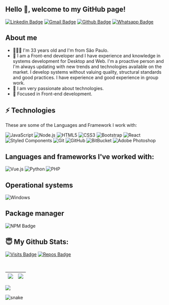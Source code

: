 <h2>
  Hello 🙋, welcome to my GitHub page!
</h2>

[![Linkedin Badge](https://img.shields.io/badge/-LinkedIn-blue?style=flat-square&logo=Linkedin&logoColor=white&link=https://www.linkedin.com/in/cristiane-pereirasilva)](https://www.linkedin.com/in/cristiane-pereirasilva) [![Gmail Badge](https://img.shields.io/badge/-Gmail-%23E4405F?style=flat-square&logo=Gmail&logoColor=white)](mailto:cristiane.pereira901113@gmail.com) [![Github Badge](https://img.shields.io/badge/-Github-000?style=flat-square&&logo=Github&logoColor=white&link=https://github.com/Cristiane-Pereira)](https://github.com/Cristiane-Pereira) [![Whatsapp Badge](https://img.shields.io/badge/-Whatsapp-4CA143?style=flat-square&logo=whatsapp&logoColor=white&link=https://api.whatsapp.com/send?phone=5511972471295&text=Ola)](https://api.whatsapp.com/send?phone=5511972471295&text=Ola)

## About me

- 🙎🏻‍♀️ I'm 33 years old and I'm from São Paulo.
- 🌱 I am a Front-end developer and I have experience and knowledge in systems development for
Desktop and Web. I'm a proactive person and I'm always updating with new trends and technologies
available on the market. I develop systems without valuing quality, structural standards
and good practices.
I have experience and good experience in group work.   
- 💜 I am very passionate about technologies.
- 🎯 Focused in Front-end development.
 
## ⚡ Technologies

These are some of the Languages and Framework I work with:
                                             
<!-- ![JavaScript](https://img.shields.io/badge/-JavaScript-black?style=flat-square&logo=javascript)
![Nodejs](https://img.shields.io/badge/-Nodejs-339933?style=flat-square&logo=Node.js&logoColor=white)
![HTML5](https://img.shields.io/badge/-HTML5-E34F26?style=flat-square&logo=html5&logoColor=white)
![CSS3](https://img.shields.io/badge/-CSS3-1572B6?style=flat-square&logo=css3)
![Bootstrap](https://img.shields.io/badge/-Bootstrap-563D7C?style=flat-square&logo=bootstrap)
[![React](https://img.shields.io/badge/-React-black?style=flat-square&logo=react&link=https://github.com/ildaneta/)](https://github.com/ildaneta/)
<img src="https://img.shields.io/badge/react_native%20-%2320232a.svg?&style=flat-square&logo=react&logoColor=%2361DAFB"/>
[![Styled-components](https://img.shields.io/badge/-Styled%20Components-pink?style=flat-square&logo=styled-components)](https://github.com/ildaneta/)
![Git](https://img.shields.io/badge/-Git-black?style=flat-square&logo=git)
![GitHub](https://img.shields.io/badge/-GitHub-181717?style=flat-square&logo=github)
![BitBucket](https://img.shields.io/badge/-BitBucket-darkblue?style=flat-square&logo=bitbucket)
[![Adobe Photoshop](https://img.shields.io/badge/Adobe%20Photoshop%20-%23001C25.svg?&style=flat-square&logofor-the-badge&logo=Adobe%20Photoshop&logoColor=00C3F8)](https://www.adobe.com/ca/products/photoshop.html) -->
![JavaScript](https://img.icons8.com/color/48/000000/javascript.png)
![Node.js](https://img.icons8.com/color/48/000000/nodejs.png)
![HTML5](https://img.icons8.com/color/48/000000/html-5.png)
![CSS3](https://img.icons8.com/color/48/000000/css3.png)
![Bootstrap](https://img.icons8.com/color/48/000000/bootstrap.png)
![React](https://img.icons8.com/color/48/000000/react-native.png)
![Styled Components](https://img.icons8.com/color/48/000000/styled-components.png)
![Git](https://img.icons8.com/color/48/000000/git.png)
![GitHub](https://img.icons8.com/ios-glyphs/50/000000/github.png)
![BitBucket](https://img.icons8.com/color/48/000000/bitbucket.png)
![Adobe Photoshop](https://img.icons8.com/color/48/000000/adobe-photoshop.png)

## Languages and frameworks I've worked with:   
<!--![](https://img.shields.io/badge/-Vue.js-success)
![](https://img.shields.io/badge/-PHP-inactive) -->
![Vue.js](https://img.icons8.com/color/48/000000/vue-js.png)
![Python](https://img.icons8.com/color/48/000000/python.png)
![PHP](https://img.icons8.com/color/48/000000/php.png)

## Operational systems
<!--![Windows](https://img.shields.io/badge/-Windows-00ADEF?style=flat-square&logo=windows&logoColor=white)-->
![Windows](https://img.icons8.com/color/48/000000/windows-10.png)

## Package manager
<!--[![Yarn Badge](https://img.shields.io/badge/-Yarn-2C8EBB?style=flat-square&logo=Yarn&logoColor=white&link=https://yarnpkg.com/)](https://yarnpkg.com/)
[![NPM Badge](https://img.shields.io/badge/-NPM-CB3837?style=flat-square&logo=npm&logoColor=white&link=https://www.npmjs.com/)](https://www.npmjs.com/)-->
![NPM Badge](https://icons8.com/icon/1VuwsQVEpfkq/npm-a-package-manager-for-the-javascript-programming-language)

<!--## Databases
[![MongoDB](https://img.shields.io/badge/MongoDB%20-%233F2E1E.svg?&style=flat-square&logo=MongoDB&logoColor=47A248)](https://www.mongodb.com/3)
[![MySQL](https://img.shields.io/badge/MySQL%20-%2300758F.svg?&style=flat-squarelogofor-the-badge&logo=MySQL&logoColor=FFFFFF)](https://www.mysql.com/) -->

## 😇 My Github Stats:

[![Visits Badge](https://badges.pufler.dev/visits/Cristiane-Pereira/Cristiane-Pereira?style=flat-square)](https://github.com/Cristiane-Pereira)
[![Repos Badge](https://badges.pufler.dev/repos/Cristiane-Pereira?style=flat-square)](https://github.com/Cristiane-Pereira?tab=repositories)
<!-- <center>
<img src='https://user-images.githubusercontent.com/5713670/87202985-820dcb80-c2b6-11ea-9f56-7ec461c497c3.gif' width="50"'> 
</center> -->
                                                                                                                          
<br>
                                                                                                                         
|![](https://github-readme-stats.vercel.app/api?username=Cristiane-Pereira&&show_icons=true&title_color=ffffff&icon_color=bb2acf&text_color=daf7dc&bg_color=151515)|![](https://github-readme-stats.vercel.app/api/top-langs/?username=Cristiane-Pereira&layout=compact&theme=tokyonight&langs_count=10)|
|-|-|                                                                                                                          
                                                                                                                       
![](https://activity-graph.herokuapp.com/graph?username=Cristiane-Pereira&theme=redical)

![snake](https://raw.githubusercontent.com/blueedgetechno/blueedgetechno/output/github-contribution-grid-snake.svg)

